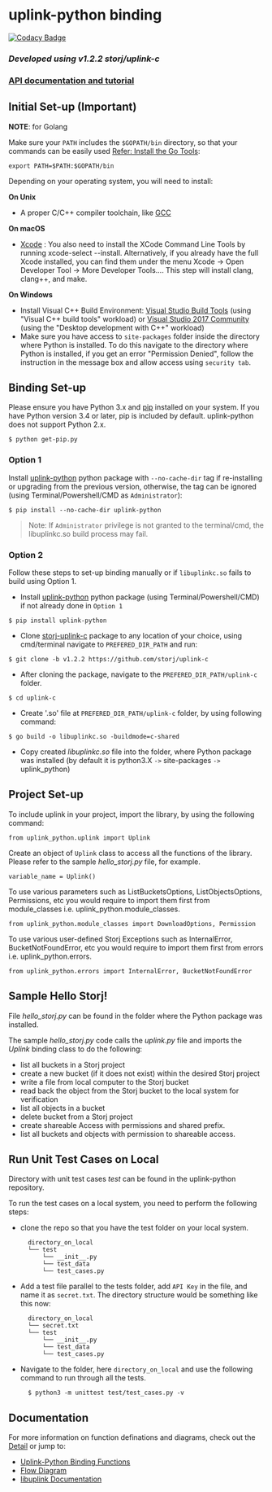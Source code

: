 # <b>uplink-python binding</b>

[![Codacy Badge](https://api.codacy.com/project/badge/Grade/aaee609406154b1794061386bb0ca60e)](https://app.codacy.com/gh/storj-thirdparty/uplink-python?utm_source=github.com&utm_medium=referral&utm_content=storj-thirdparty/uplink-python&utm_campaign=Badge_Grade_Dashboard)

### *Developed using v1.2.2 storj/uplink-c*

### [API documentation and tutorial](https://storj-thirdparty.github.io/uplink-python/#/)

## <b>Initial Set-up (Important)</b>

**NOTE**: for Golang

Make sure your `PATH` includes the `$GOPATH/bin` directory, so that your commands can be easily used [Refer: Install the Go Tools](https://golang.org/doc/install):
```
export PATH=$PATH:$GOPATH/bin
```

Depending on your operating system, you will need to install:

**On Unix**
* A proper C/C++ compiler toolchain, like [GCC](https://gcc.gnu.org/)

**On macOS**
* [Xcode](https://developer.apple.com/xcode/download/) : You also need to install the XCode Command Line Tools by running xcode-select --install. Alternatively, if you already have the full Xcode installed, you can find them under the menu Xcode -> Open Developer Tool -> More Developer Tools.... This step will install clang, clang++, and make.

**On Windows**
* Install Visual C++ Build Environment: [Visual Studio Build Tools](https://visualstudio.microsoft.com/thank-you-downloading-visual-studio/?sku=BuildTools) (using "Visual C++ build tools" workload) or [Visual Studio 2017 Community](https://visualstudio.microsoft.com/pl/thank-you-downloading-visual-studio/?sku=Community) (using the "Desktop development with C++" workload)
* Make sure you have access to ```site-packages``` folder inside the directory where Python is installed. To do this navigate to the directory where Python is installed, if you get an error "Permission Denied", follow the instruction in the message box and allow access using ```security tab```.

## <b>Binding Set-up</b>


Please ensure you have Python 3.x and [pip](https://pypi.org/project/pip/) installed on your system. If you have Python version 3.4 or later, pip is included by default. uplink-python does not support Python 2.x.
```
$ python get-pip.py
```

### Option 1

Install [uplink-python](https://pypi.org/project/uplink-python/) python package with ```--no-cache-dir``` tag if re-installing or upgrading from the previous version, otherwise, the tag can be ignored (using Terminal/Powershell/CMD as ```Administrator```):
```
$ pip install --no-cache-dir uplink-python
```
>Note: If ```Administrator``` privilege is not granted to the terminal/cmd, the libuplinkc.so build process may fail.

### Option 2

Follow these steps to set-up binding manually or if ```libuplinkc.so``` fails to build using Option 1.

* Install [uplink-python](https://pypi.org/project/uplink-python/) python package (using Terminal/Powershell/CMD) if not already done in ```Option 1```
```
$ pip install uplink-python
```

* Clone [storj-uplink-c](https://godoc.org/storj.io/storj/lib/uplink) package to any location of your choice, using cmd/terminal navigate to ```PREFERED_DIR_PATH``` and run:
```
$ git clone -b v1.2.2 https://github.com/storj/uplink-c
```

* After cloning the package, navigate to the ```PREFERED_DIR_PATH/uplink-c``` folder.
```
$ cd uplink-c
```

* Create '.so' file at  ```PREFERED_DIR_PATH/uplink-c``` folder, by using following command:
```
$ go build -o libuplinkc.so -buildmode=c-shared
```

* Copy created *libuplinkc.so* file into the folder, where Python package was installed (by default it is python3.X ```->``` site-packages ```->``` uplink_python)


## <b>Project Set-up</b>

To include uplink in your project, import the library, by using the following command:
```
from uplink_python.uplink import Uplink
```
Create an object of ```Uplink``` class to access all the functions of the library. Please refer to the sample *hello_storj.py* file, for example.
```
variable_name = Uplink()
```

To use various parameters such as ListBucketsOptions, ListObjectsOptions, Permissions, etc you would require to import them first from module_classes i.e. uplink_python.module_classes.
```
from uplink_python.module_classes import DownloadOptions, Permission
```

To use various user-defined Storj Exceptions such as InternalError, BucketNotFoundError, etc you would require to import them first from errors i.e. uplink_python.errors.
```
from uplink_python.errors import InternalError, BucketNotFoundError
```

## <b>Sample Hello Storj!</b>

File *hello_storj.py* can be found in the folder where the Python package was installed.

The sample *hello_storj.py* code calls the *uplink.py* file and imports the *Uplink* binding class to do the following:
* list all buckets in a Storj project
* create a new bucket (if it does not exist) within the desired Storj project
* write a file from local computer to the Storj bucket
* read back the object from the Storj bucket to the local system for verification
* list all objects in a bucket
* delete bucket from a Storj project
* create shareable Access with permissions and shared prefix.
* list all buckets and objects with permission to shareable access.

## <b>Run Unit Test Cases on Local</b>

Directory with unit test cases *test* can be found in the uplink-python repository.

To run the test cases on a local system, you need to perform the following steps:
* clone the repo so that you have the test folder on your local system.

        directory_on_local
        └── test
            └── __init__.py
            └── test_data
            └── test_cases.py

* Add a test file parallel to the tests folder, add ```API Key``` in the file, and name it as ```secret.txt```. The directory structure would be something like this now:

        directory_on_local
        └── secret.txt
        └── test
            └── __init__.py
            └── test_data
            └── test_cases.py

* Navigate to the folder, here ```directory_on_local``` and use the following command to run through all the tests.


        $ python3 -m unittest test/test_cases.py -v


## <b>Documentation</b>
For more information on function definations and diagrams, check out the [Detail](//github.com/storj-thirdparty/uplink-python/wiki/) or jump to:
* [Uplink-Python Binding Functions](//github.com/storj-thirdparty/uplink-python/wiki/#binding-functions)
* [Flow Diagram](//github.com/storj-thirdparty/uplink-python/wiki/#flow-diagram)
* [libuplink Documentation](https://godoc.org/storj.io/uplink)
